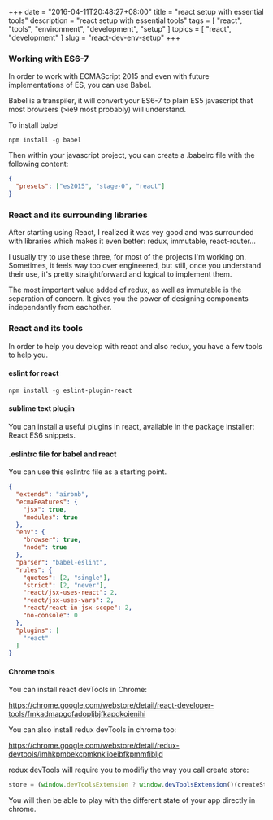 +++
date = "2016-04-11T20:48:27+08:00"
title = "react setup with essential tools"
description = "react setup with essential tools"
tags = [ "react", "tools", "environment", "development", "setup" ]
topics = [ "react", "development" ]
slug = "react-dev-env-setup"
+++

### Working with ES6-7

In order to work with ECMAScript 2015 and even with future implementations of ES, you can use Babel.

Babel is a transpiler, it will convert your ES6-7 to plain ES5 javascript that most browsers (>ie9 most probably) will understand.

To install babel

```shell
npm install -g babel 
```

Then within your javascript project, you can create a .babelrc file with the following content: 

```json
{
  "presets": ["es2015", "stage-0", "react"]
}
```

### React and its surrounding libraries

After starting using React, I realized it was vey good and was surrounded with libraries which makes it even better: redux, immutable, react-router...

I usually try to use these three, for most of the projects I'm working on. Sometimes, it feels way too over engineered, but still, once you understand their use, it's pretty straightforward and logical to implement them.

The most important value added of redux, as well as immutable is the separation of concern. It gives you the power of designing components independantly from eachother.

### React and its tools

In order to help you develop with react and also redux, you have a few tools to help you.

#### eslint for react

```shell
npm install -g eslint-plugin-react
```

#### sublime text plugin

You can install a useful plugins in react, available in the package installer: React ES6 snippets.

#### .eslintrc file for babel and react

You can use this eslintrc file as a starting point.

```json
{
  "extends": "airbnb",
  "ecmaFeatures": {
    "jsx": true,
    "modules": true
  },
  "env": {
    "browser": true,
    "node": true
  },
  "parser": "babel-eslint",
  "rules": {
    "quotes": [2, "single"],
    "strict": [2, "never"],
    "react/jsx-uses-react": 2,
    "react/jsx-uses-vars": 2,
    "react/react-in-jsx-scope": 2,
    "no-console": 0
  },
  "plugins": [
    "react"
  ]
}
```

#### Chrome tools

You can install react devTools in Chrome: 

https://chrome.google.com/webstore/detail/react-developer-tools/fmkadmapgofadopljbjfkapdkoienihi

You can also install redux devTools in chrome too:

https://chrome.google.com/webstore/detail/redux-devtools/lmhkpmbekcpmknklioeibfkpmmfibljd

redux devTools will require you to modifiy the way you call create store:

```javascript
store = (window.devToolsExtension ? window.devToolsExtension()(createStore) : createStore)([...your content here]);
```

You will then be able to play with the different state of your app directly in chrome.